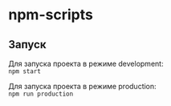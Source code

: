 # npm-scripts

## Запуск
Для запуска проекта в режиме development:  
```npm start```  
  
Для запуска проекта в режиме production:  
```npm run production```  
